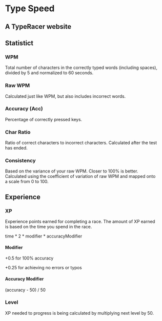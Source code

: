 # Type Speed

## A TypeRacer website

## Statistict

### WPM 
Total number of characters in the correctly typed words (including spaces), divided by 5 and normalized to 60 seconds.

### Raw WPM 
Calculated just like WPM, but also includes incorrect words.

### Accuracy (Acc)
Percentage of correctly pressed keys.

### Char Ratio
Ratio of correct characters to incorrect characters. Calculated after the test has ended.

### Consistency
Based on the variance of your raw WPM. Closer to 100% is better. Calculated using the coefficient of variation of raw WPM and mapped onto a scale from 0 to 100.

## Experience

### XP
Experience points earned for completing a race. The amount of XP earned is based on the time you spend in the race.

time * 2 * modifier * accuracyModifier

#### Modifier
+0.5 for 100% accuracy

+0.25 for achieving no errors or typos

#### Accuracy Modifier
(accuracy - 50) / 50

### Level
XP needed to progress is being calculated by multiplying next level by 50.
